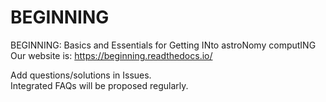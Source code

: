 # BEGINNING
BEGINNING: Basics and Essentials for Getting INto astroNomy computING  
Our website is: https://beginning.readthedocs.io/ 

Add questions/solutions in Issues.  
Integrated FAQs will be proposed regularly.

